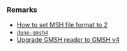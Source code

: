 ### Remarks

- [How to set MSH file format to 2](http://geuz.org/pipermail/gmsh/2020/013645.html)
- [`dune-gmsh4`](https://gitlab.mn.tu-dresden.de/iwr/dune-gmsh4)
- [Upgrade GMSH reader to GMSH v4](https://gitlab.dune-project.org/core/dune-grid/-/issues/85)